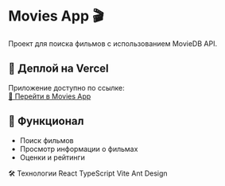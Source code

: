 # Movies App 🎬

Проект для поиска фильмов с использованием MovieDB API.

## 🚀 Деплой на Vercel
Приложение доступно по ссылке:  
[🔗 Перейти в Movies App](https://movies-q02jvaxkc-alinas-projects-6df5d57d.vercel.app)

## 📌 Функционал
- Поиск фильмов
- Просмотр информации о фильмах
- Оценки и рейтинги

🛠️ Технологии
React
TypeScript
Vite
Ant Design